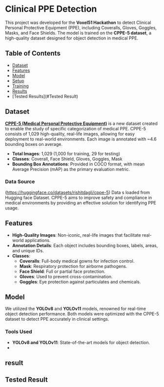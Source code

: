 # Clinical PPE Detection

This project was developed for the **Voxel51 Hackathon** to detect Clinical Personal Protective Equipment (PPE), including Coveralls, Gloves, Goggles, Masks, and Face Shields. The model is trained on the **CPPE-5 dataset**, a high-quality dataset designed for object detection in medical PPE.

## Table of Contents
- [Dataset](#dataset)
- [Features](#features)
- [Model](#model)
- [Setup](#setup)
- [Training](#training)
- [Results](#results)
- [Tested Results](#Tested Result)


## Dataset

**[CPPE-5 (Medical Personal Protective Equipment)](https://paperswithcode.com/sota/object-detection-on-cppe-5)** is a new dataset created to enable the study of specific categorization of medical PPE. CPPE-5 consists of 1,029 high-quality, real-life images, allowing for easy deployment to real-world environments. Each image is annotated with ~4.6 bounding boxes on average.

- **Total Images**: 1,029 (1,000 for training, 29 for testing)
- **Classes**: Coverall, Face Shield, Gloves, Goggles, Mask
- **Bounding Box Annotations**: Provided in COCO format, with mean Average Precision (mAP) as the primary evaluation metric.

### Data Source
(https://huggingface.co/datasets/rishitdagli/cppe-5)
 Data s loaded from Hugging face Dataset. CPPE-5 aims to improve safety and compliance in medical environments by providing an effective solution for identifying PPE usage.

## Features

- **High-Quality Images**: Non-iconic, real-life images that facilitate real-world applications.
- **Annotation Details**: Each object includes bounding boxes, labels, areas, and unique IDs.
- **Classes**:
  - **Coveralls**: Full-body medical gowns for infection control.
  - **Mask**: Respiratory protection for airborne pathogens.
  - **Face Shield**: Full or partial face protection.
  - **Gloves**: Used to prevent cross-contamination.
  - **Goggles**: Eye protection against particulates and chemicals.

## Model

We utilized the **YOLOv8** and **YOLOv11** models, renowned for real-time object detection performance. Both models were optimized with the CPPE-5 dataset to detect PPE accurately in clinical settings.

### Tools Used
- **YOLOv8 and YOLOv11**: State-of-the-art models for object detection.
- 
## result



## Tested Result


